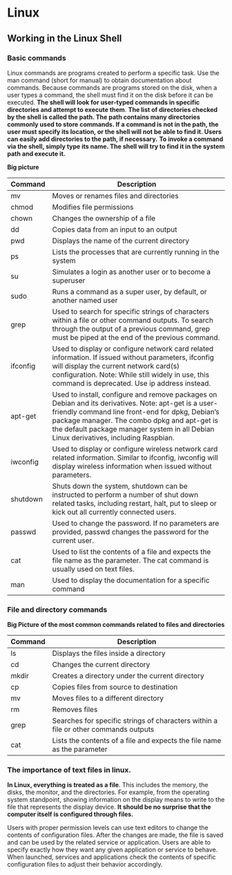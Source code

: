 # Linux

## Working in the Linux Shell

### Basic commands

Linux commands are programs created to perform a specific task. Use the man command (short for manual) to obtain documentation about commands. Because commands are programs stored on the disk, when a user types a command, the shell must find it on the disk before it can be executed. **The shell will look for user-typed commands in specific directories and attempt to execute them**. **The list of directories checked by the shell is called the path. The path contains many directories commonly used to store commands. If a command is not in the path, the user must specify its location, or the shell will not be able to find it. Users can easily add directories to the path, if necessary.** **To invoke a command via the shell, simply type its name. The shell will try to find it in the system path and execute it.**

**Big picture**

|Command|Description|
|-------|-----------|
|mv     |Moves or renames files and directories|
|chmod  |Modifies file permissions|
|chown  |Changes the ownership of a file|
|dd     |Copies data from an input to an output|
|pwd    |Displays the name of the current directory|
|ps     |Lists the processes that are currently running in the system|
|su     |Simulates a login as another user or to become a superuser|
|sudo   |Runs a command as a super user, by default, or another named user|
|grep   |Used to search for specific strings of characters within a file or other command outputs. To search through the output of a previous command, grep must be piped at the end of the previous command.|
|ifconfig|Used to display or configure network card related information. If issued without parameters, ifconfig will display the current network card(s) configuration. Note: While still widely in use, this command is deprecated. Use ip address instead.|
|apt-get|Used to install, configure and remove packages on Debian and its derivatives. Note: apt-get is a user-friendly command line front-end for dpkg, Debian’s package manager. The combo dpkg and apt-get is the default package manager system in all Debian Linux derivatives, including Raspbian.|
|iwconfig|Used to display or configure wireless network card related information. Similar to ifconfig, iwconfig will display wireless information when issued without parameters.|
|shutdown|Shuts down the system, shutdown can be instructed to perform a number of shut down related tasks, including restart, halt, put to sleep or kick out all currently connected users.|
|passwd|Used to change the password. If no parameters are provided, passwd changes the password for the current user.|
|cat|Used to list the contents of a file and expects the file name as the parameter. The cat command is usually used on text files.|
|man|Used to display the documentation for a specific command|

### File and directory commands

**Big Picture of the most common commands related to files and directories**

|Command|Description|
|-------|-----------|
|ls     |Displays the files inside a directory |
|cd     |Changes the current directory |
|mkdir  |Creates a directory under the current directory |
|cp     |Copies files from source to destination |
|mv     |Moves files to a different directory |
|rm     |Removes files|
|grep   |Searches for specific strings of characters within a file or other commands outputs |
|cat    |Lists the contents of a file and expects the file name as the parameter|


### The importance of text files in linux.

**In Linux, everything is treated as a file**. This includes the memory, the disks, the monitor, and the directories. For example, from the operating system standpoint, showing information on the display means to write to the file that represents the display device. **It should be no surprise that the computer itself is configured through files.**

Users with proper permission levels can use text editors to change the contents of configuration files. After the changes are made, the file is saved and can be used by the related service or application. Users are able to specify exactly how they want any given application or service to behave. When launched, services and applications check the contents of specific configuration files to adjust their behavior accordingly.